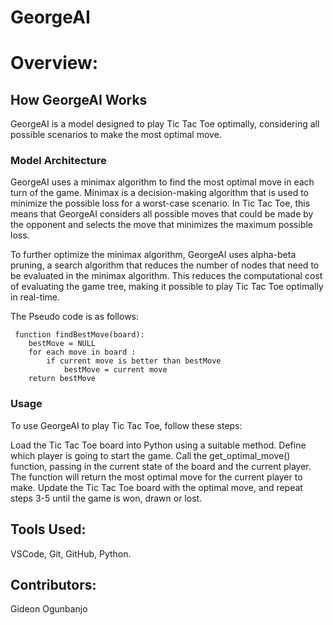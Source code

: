 # GeorgeAI
# Overview:
## How GeorgeAI Works

GeorgeAI is a model designed to play Tic Tac Toe optimally, considering all possible scenarios to make the most optimal move. 

### Model Architecture
GeorgeAI uses a minimax algorithm to find the most optimal move in each turn of the game. Minimax is a decision-making algorithm that is used to minimize the possible loss for a worst-case scenario. In Tic Tac Toe, this means that GeorgeAI considers all possible moves that could be made by the opponent and selects the move that minimizes the maximum possible loss.

To further optimize the minimax algorithm, GeorgeAI uses alpha-beta pruning, a search algorithm that reduces the number of nodes that need to be evaluated in the minimax algorithm. This reduces the computational cost of evaluating the game tree, making it possible to play Tic Tac Toe optimally in real-time.

The Pseudo code is as follows:
```
 function findBestMove(board):
    bestMove = NULL
    for each move in board :
        if current move is better than bestMove
            bestMove = current move
    return bestMove
```

### Usage
To use GeorgeAI to play Tic Tac Toe, follow these steps:

Load the Tic Tac Toe board into Python using a suitable method.
Define which player is going to start the game.
Call the get_optimal_move() function, passing in the current state of the board and the current player.
The function will return the most optimal move for the current player to make.
Update the Tic Tac Toe board with the optimal move, and repeat steps 3-5 until the game is won, drawn or lost.



## Tools Used:
VSCode, Git, GitHub, Python.

## Contributors:
Gideon Ogunbanjo
